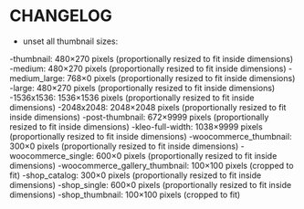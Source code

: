 CHANGELOG
=======

* unset all thumbnail sizes: 

-thumbnail: 480×270 pixels (proportionally resized to fit inside dimensions)
-medium: 480×270 pixels (proportionally resized to fit inside dimensions)
-medium_large: 768×0 pixels (proportionally resized to fit inside dimensions)
-large: 480×270 pixels (proportionally resized to fit inside dimensions)
-1536x1536: 1536×1536 pixels (proportionally resized to fit inside dimensions)
-2048x2048: 2048×2048 pixels (proportionally resized to fit inside dimensions)
-post-thumbnail: 672×9999 pixels (proportionally resized to fit inside dimensions)
-kleo-full-width: 1038×9999 pixels (proportionally resized to fit inside dimensions)
-woocommerce_thumbnail: 300×0 pixels (proportionally resized to fit inside dimensions)
-woocommerce_single: 600×0 pixels (proportionally resized to fit inside dimensions)
-woocommerce_gallery_thumbnail: 100×100 pixels (cropped to fit)
-shop_catalog: 300×0 pixels (proportionally resized to fit inside dimensions)
-shop_single: 600×0 pixels (proportionally resized to fit inside dimensions)
-shop_thumbnail: 100×100 pixels (cropped to fit)